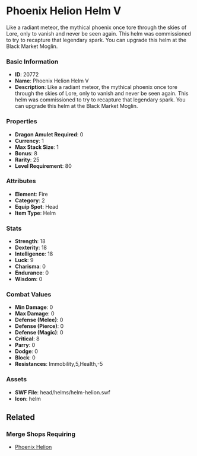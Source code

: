 # Phoenix Helion Helm V

Like a radiant meteor, the mythical phoenix once tore through the skies of Lore, only to vanish and never be seen again. This helm was commissioned to try to recapture that legendary spark. You can upgrade this helm at the Black Market Moglin.

### Basic Information

- **ID**: 20772
- **Name**: Phoenix Helion Helm V
- **Description**: Like a radiant meteor, the mythical phoenix once tore through the skies of Lore, only to vanish and never be seen again. This helm was commissioned to try to recapture that legendary spark. You can upgrade this helm at the Black Market Moglin.

### Properties

- **Dragon Amulet Required**: 0
- **Currency**: 1
- **Max Stack Size**: 1
- **Bonus**: 8
- **Rarity**: 25
- **Level Requirement**: 80

### Attributes

- **Element**: Fire
- **Category**: 2
- **Equip Spot**: Head
- **Item Type**: Helm

### Stats

- **Strength**: 18
- **Dexterity**: 18
- **Intelligence**: 18
- **Luck**: 9
- **Charisma**: 0
- **Endurance**: 0
- **Wisdom**: 0

### Combat Values

- **Min Damage**: 0
- **Max Damage**: 0
- **Defense (Melee)**: 0
- **Defense (Pierce)**: 0
- **Defense (Magic)**: 0
- **Critical**: 8
- **Parry**: 0
- **Dodge**: 0
- **Block**: 0
- **Resistances**: Immobility,5,Health,-5

### Assets

- **SWF File**: head/helms/helm-helion.swf
- **Icon**: helm

## Related

### Merge Shops Requiring

- [Phoenix Helion](../merge-shops/362-phoenix-helion.md)

